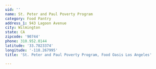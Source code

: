 ```yaml
---
uid: ''
name: St. Peter and Paul Poverty Program
category: Food Pantry
address_1: 943 Lagoon Avenue
city: Wilmington
state: CA
zipcode: '90744'
phone: 310.952.0144
latitude: '33.7823374'
longitude: '-118.267995'
title: 'St. Peter and Paul Poverty Program, Food Oasis Los Angeles'

---
```


